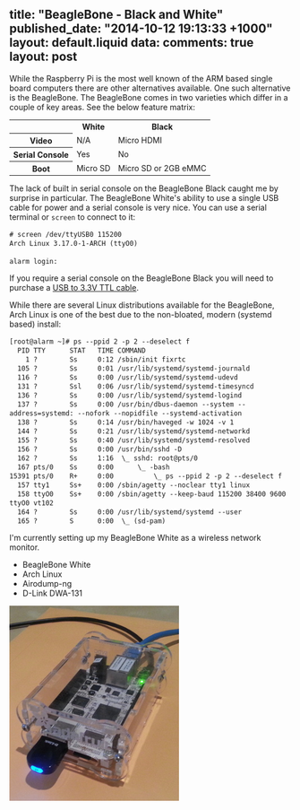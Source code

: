 title: "BeagleBone - Black and White"
published_date: "2014-10-12 19:13:33 +1000"
layout: default.liquid
data:
  comments: true
  layout: post
---
While the Raspberry Pi is the most well known of the ARM based single board
computers there are other alternatives available. One such alternative is the
BeagleBone. The BeagleBone comes in two varieties which differ in a couple
of key areas. See the below feature matrix:

<table>
    <tr>
        <th></th>
        <th>White</th>
        <th>Black</th>
    </tr>
    <tr>
        <th>Video</th>
        <td>N/A</td>
        <td>Micro HDMI</td>
    </tr>
    <tr>
        <th>Serial Console</th>
        <td>Yes</td>
        <td>No</td>
    </tr>
        <th>Boot</th>
        <td>Micro SD</td>
        <td>Micro SD or 2GB eMMC</td>
    </tr>
</table>

The lack of built in serial console on the BeagleBone Black caught me by
surprise in particular. The BeagleBone White's ability to use a single USB cable
for power and a serial console is very nice. You can use a serial terminal or
`screen` to connect to it:

    # screen /dev/ttyUSB0 115200
    Arch Linux 3.17.0-1-ARCH (ttyO0)

    alarm login:

If you require a serial console on the BeagleBone Black you will need to
purchase a [USB to 3.3V TTL cable][0].

While there are several Linux distributions available for the BeagleBone, Arch
Linux is one of the best due to the non-bloated, modern (systemd based) install:

    [root@alarm ~]# ps --ppid 2 -p 2 --deselect f
      PID TTY      STAT   TIME COMMAND
        1 ?        Ss     0:12 /sbin/init fixrtc
      105 ?        Ss     0:01 /usr/lib/systemd/systemd-journald
      116 ?        Ss     0:00 /usr/lib/systemd/systemd-udevd
      131 ?        Ssl    0:06 /usr/lib/systemd/systemd-timesyncd
      136 ?        Ss     0:00 /usr/lib/systemd/systemd-logind
      137 ?        Ss     0:00 /usr/bin/dbus-daemon --system --address=systemd: --nofork --nopidfile --systemd-activation
      138 ?        Ss     0:14 /usr/bin/haveged -w 1024 -v 1
      144 ?        Ss     0:21 /usr/lib/systemd/systemd-networkd
      155 ?        Ss     0:40 /usr/lib/systemd/systemd-resolved
      156 ?        Ss     0:00 /usr/bin/sshd -D
      162 ?        Ss     1:16  \_ sshd: root@pts/0
      167 pts/0    Ss     0:00      \_ -bash
    15391 pts/0    R+     0:00          \_ ps --ppid 2 -p 2 --deselect f
      157 tty1     Ss+    0:00 /sbin/agetty --noclear tty1 linux
      158 ttyO0    Ss+    0:00 /sbin/agetty --keep-baud 115200 38400 9600 ttyO0 vt102
      164 ?        Ss     0:00 /usr/lib/systemd/systemd --user
      165 ?        S      0:00  \_ (sd-pam)

I'm currently setting up my BeagleBone White as a wireless network monitor.

 * BeagleBone White
 * Arch Linux
 * Airodump-ng
 * D-Link DWA-131

![BeagleBone Wireless Monitor](/images/bbw_wlan.jpg)

[0]: http://elinux.org/Beagleboard:BeagleBone_Black_Accessories#Serial_Debug_Cables
